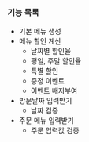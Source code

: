 ### 기능 목록
- 기본 메뉴 생성
- 메뉴 할인 계산
  - 날짜별 할인율
  - 평일, 주말 할인율
  - 특별 할인
  - 증정 이벤트
  - 이벤트 배지부여
- 방문날짜 입력받기
  - 날짜 검증
- 주문 메뉴 입력받기
  - 주문 입력값 검증
